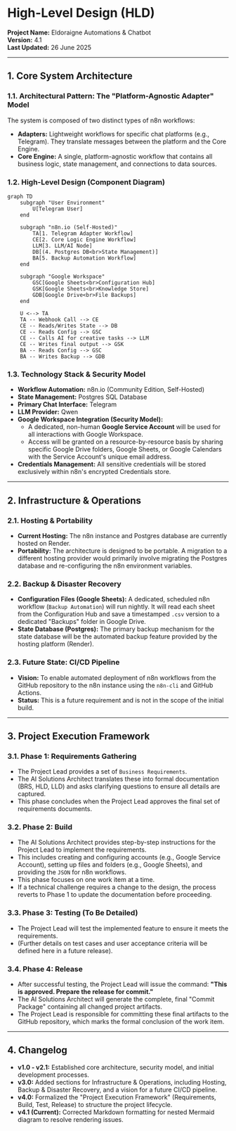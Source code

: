 # High-Level Design (HLD)

**Project Name:** Eldoraigne Automations & Chatbot  
**Version:** 4.1  
**Last Updated:** 26 June 2025  

---

## 1. Core System Architecture

### 1.1. Architectural Pattern: The "Platform-Agnostic Adapter" Model  
The system is composed of two distinct types of n8n workflows:
- **Adapters:** Lightweight workflows for specific chat platforms (e.g., Telegram). They translate messages between the platform and the Core Engine.
- **Core Engine:** A single, platform-agnostic workflow that contains all business logic, state management, and connections to data sources.

### 1.2. High-Level Design (Component Diagram)

```mermaid
graph TD
    subgraph "User Environment"
        U[Telegram User]
    end

    subgraph "n8n.io (Self-Hosted)"
        TA[1. Telegram Adapter Workflow]
        CE[2. Core Logic Engine Workflow]
        LLM[3. LLM/AI Node]
        DB[(4. Postgres DB<br>State Management)]
        BA[5. Backup Automation Workflow]
    end

    subgraph "Google Workspace"
        GSC[Google Sheets<br>Configuration Hub]
        GSK[Google Sheets<br>Knowledge Store]
        GDB[Google Drive<br>File Backups]
    end

    U <--> TA
    TA -- Webhook Call --> CE
    CE -- Reads/Writes State --> DB
    CE -- Reads Config --> GSC
    CE -- Calls AI for creative tasks --> LLM
    CE -- Writes final output --> GSK
    BA -- Reads Config --> GSC
    BA -- Writes Backup --> GDB
```

### 1.3. Technology Stack & Security Model  
- **Workflow Automation:** n8n.io (Community Edition, Self-Hosted)  
- **State Management:** Postgres SQL Database  
- **Primary Chat Interface:** Telegram  
- **LLM Provider:** Qwen  
- **Google Workspace Integration (Security Model):**
    - A dedicated, non-human **Google Service Account** will be used for all interactions with Google Workspace.
    - Access will be granted on a resource-by-resource basis by sharing specific Google Drive folders, Google Sheets, or Google Calendars with the Service Account's unique email address.
- **Credentials Management:** All sensitive credentials will be stored exclusively within n8n's encrypted Credentials store.

---

## 2. Infrastructure & Operations

### 2.1. Hosting & Portability  
- **Current Hosting:** The n8n instance and Postgres database are currently hosted on Render.  
- **Portability:** The architecture is designed to be portable. A migration to a different hosting provider would primarily involve migrating the Postgres database and re-configuring the n8n environment variables.

### 2.2. Backup & Disaster Recovery  
- **Configuration Files (Google Sheets):** A dedicated, scheduled n8n workflow (`Backup Automation`) will run nightly. It will read each sheet from the Configuration Hub and save a timestamped `.csv` version to a dedicated "Backups" folder in Google Drive.
- **State Database (Postgres):** The primary backup mechanism for the state database will be the automated backup feature provided by the hosting platform (Render).

### 2.3. Future State: CI/CD Pipeline  
- **Vision:** To enable automated deployment of n8n workflows from the GitHub repository to the n8n instance using the `n8n-cli` and GitHub Actions.
- **Status:** This is a future requirement and is not in the scope of the initial build.

---

## 3. Project Execution Framework

### 3.1. Phase 1: Requirements Gathering  
- The Project Lead provides a set of `Business Requirements`.
- The AI Solutions Architect translates these into formal documentation (BRS, HLD, LLD) and asks clarifying questions to ensure all details are captured.
- This phase concludes when the Project Lead approves the final set of requirements documents.

### 3.2. Phase 2: Build  
- The AI Solutions Architect provides step-by-step instructions for the Project Lead to implement the requirements.
- This includes creating and configuring accounts (e.g., Google Service Account), setting up files and folders (e.g., Google Sheets), and providing the `JSON` for n8n workflows.
- This phase focuses on one work item at a time.
- If a technical challenge requires a change to the design, the process reverts to Phase 1 to update the documentation before proceeding.

### 3.3. Phase 3: Testing (To Be Detailed)  
- The Project Lead will test the implemented feature to ensure it meets the requirements.
- (Further details on test cases and user acceptance criteria will be defined here in a future release).

### 3.4. Phase 4: Release  
- After successful testing, the Project Lead will issue the command: **"This is approved. Prepare the release for commit."**
- The AI Solutions Architect will generate the complete, final "Commit Package" containing all changed project artifacts.
- The Project Lead is responsible for committing these final artifacts to the GitHub repository, which marks the formal conclusion of the work item.

---

## 4. Changelog  
- **v1.0 - v2.1:** Established core architecture, security model, and initial development processes.  
- **v3.0:** Added sections for Infrastructure & Operations, including Hosting, Backup & Disaster Recovery, and a vision for a future CI/CD pipeline.  
- **v4.0:** Formalized the "Project Execution Framework" (Requirements, Build, Test, Release) to structure the project lifecycle.  
- **v4.1 (Current):** Corrected Markdown formatting for nested Mermaid diagram to resolve rendering issues.
```

